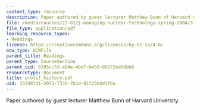 ```yaml
---
content_type: resource
description: Paper authored by guest lecturer Matthew Bunn of Harvard University.
file: /media/courses/22-812j-managing-nuclear-technology-spring-2004/333487d12075733b7b1d01f25b4d1f6a_prolif_history.pdf
file_type: application/pdf
learning_resource_types:
- Readings
license: https://creativecommons.org/licenses/by-nc-sa/4.0/
ocw_type: OCWFile
parent_title: Readings
parent_type: CourseSection
parent_uid: 6395cc53-a04e-48e7-b450-05672edddbb8
resourcetype: Document
title: prolif_history.pdf
uid: 333487d1-2075-733b-7b1d-01f25b4d1f6a
---
```

Paper authored by guest lecturer Matthew Bunn of Harvard University.